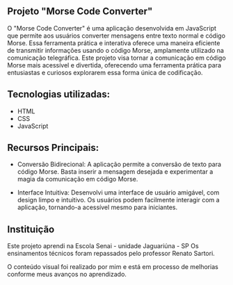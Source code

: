 ## Projeto "Morse Code Converter"

O "Morse Code Converter" é uma aplicação desenvolvida em JavaScript que permite aos usuários converter mensagens entre texto normal e código Morse. Essa ferramenta prática e interativa oferece uma maneira eficiente de transmitir informações usando o código Morse, amplamente utilizado na comunicação telegráfica. Este projeto visa tornar a comunicação em código Morse mais acessível e divertida, oferecendo uma ferramenta prática para entusiastas e curiosos explorarem essa forma única de codificação.

## Tecnologias utilizadas:

* HTML
* CSS
* JavaScript

## Recursos Principais:

* Conversão Bidirecional: A aplicação permite a conversão de texto para código Morse. Basta inserir a mensagem desejada e experimentar a magia da comunicação em código Morse.

* Interface Intuitiva: Desenvolvi uma interface de usuário amigável, com design limpo e intuitivo. Os usuários podem facilmente interagir com a aplicação, tornando-a acessível mesmo para iniciantes.

## Instituição

Este projeto aprendi na Escola Senai - unidade Jaguariúna - SP
Os ensinamentos técnicos foram repassados pelo professor Renato Sartori.

O conteúdo visual foi realizado por mim e está em processo de melhorias conforme meus avanços no aprendizado.

